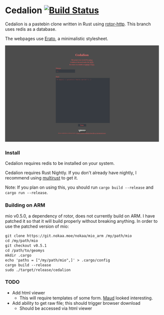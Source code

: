 # Cedalion [![Build Status](https://travis-ci.org/nokaa/cedalion.svg?branch=master)](https://travis-ci.org/nokaa/cedalion)

Cedalion is a pastebin clone written in Rust using [rotor-http](https://github.com/tailhook/rotor-http). This branch uses redis as a database. 

The webpages use [Erato](https://github.com/nokaa/erato), a minimalistic stylesheet.

<img src="cedalion.png"/>

### Install

Cedalion requires redis to be installed on your system.

Cedalion requires Rust Nightly. If you don't already have nightly, I recommend using [multirust](https://github.com/brson/multirust) to get it.

Note: If you plan on using this, you should run `cargo build --release` and `cargo run --release`.

### Building on ARM

mio v0.5.0, a dependency of rotor, does not currently build on ARM. I have
patched it so that it will build properly without breaking anything.
In order to use the patched version of mio:

```
git clone https://git.nokaa.moe/nokaa/mio_arm /my/path/mio
cd /my/path/mio
git checkout v0.5.1
cd /path/to/geomys
mkdir .cargo
echo 'paths = ["/my/path/mio",]' > .cargo/config
cargo build --release
sudo ./target/release/cedalion
```

### TODO

- Add html viewer
  - This will require templates of some form. [Maud](https://github.com/lfairy/maud) looked interesting.
- Add ability to get raw file; this should trigger browser download
  - Should be accessed via html viewer
